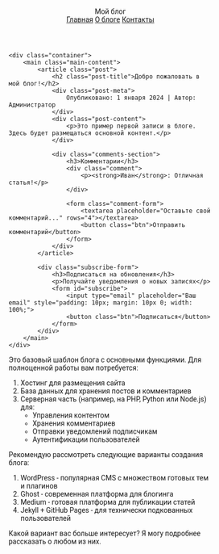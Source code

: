 <html><head><base href="/" />
<meta name="viewport" content="width=device-width, initial-scale=1">
<title>Мой блог</title>
<style>
* {
    margin: 0;
    padding: 0;
    box-sizing: border-box;
    font-family: 'Roboto', sans-serif;
}

body {
    background: #f5f5f5;
}

.container {
    max-width: 1200px;
    margin: 0 auto;
    padding: 20px;
}

header {
    background: #2c3e50;
    color: white;
    padding: 1rem;
    box-shadow: 0 2px 5px rgba(0,0,0,0.1);
}

nav {
    display: flex;
    justify-content: space-between;
    align-items: center;
}

.logo {
    font-size: 1.5rem;
    font-weight: bold;
}

.nav-links a {
    color: white;
    text-decoration: none;
    margin-left: 20px;
}

.main-content {
    margin-top: 2rem;
}

.post {
    background: white;
    border-radius: 8px;
    padding: 20px;
    margin-bottom: 20px;
    box-shadow: 0 2px 5px rgba(0,0,0,0.1);
}

.post-title {
    color: #2c3e50;
    margin-bottom: 10px;
}

.post-meta {
    color: #7f8c8d;
    font-size: 0.9rem;
    margin-bottom: 15px;
}

.comments-section {
    margin-top: 20px;
}

.comment {
    background: #f9f9f9;
    padding: 15px;
    border-radius: 5px;
    margin-bottom: 10px;
}

.comment-form {
    margin-top: 20px;
}

.comment-form textarea {
    width: 100%;
    padding: 10px;
    border: 1px solid #ddd;
    border-radius: 5px;
    margin-bottom: 10px;
}

.btn {
    background: #3498db;
    color: white;
    padding: 10px 20px;
    border: none;
    border-radius: 5px;
    cursor: pointer;
    transition: background 0.3s;
}

.btn:hover {
    background: #2980b9;
}

.subscribe-form {
    background: white;
    padding: 20px;
    border-radius: 8px;
    margin-top: 20px;
}

</style>
</head>
<body>
    <header>
        <nav>
            <div class="logo">Мой блог</div>
            <div class="nav-links">
                <a href="https://myblog.com/home">Главная</a>
                <a href="https://myblog.com/about">О блоге</a>
                <a href="https://myblog.com/contact">Контакты</a>
            </div>
        </nav>
    </header>

    <div class="container">
        <main class="main-content">
            <article class="post">
                <h2 class="post-title">Добро пожаловать в мой блог!</h2>
                <div class="post-meta">
                    Опубликовано: 1 января 2024 | Автор: Администратор
                </div>
                <div class="post-content">
                    <p>Это пример первой записи в блоге. Здесь будет размещаться основной контент.</p>
                </div>
                
                <div class="comments-section">
                    <h3>Комментарии</h3>
                    <div class="comment">
                        <p><strong>Иван</strong>: Отличная статья!</p>
                    </div>
                    
                    <form class="comment-form">
                        <textarea placeholder="Оставьте свой комментарий..." rows="4"></textarea>
                        <button class="btn">Отправить комментарий</button>
                    </form>
                </div>
            </article>

            <div class="subscribe-form">
                <h3>Подписаться на обновления</h3>
                <p>Получайте уведомления о новых записях</p>
                <form id="subscribe">
                    <input type="email" placeholder="Ваш email" style="padding: 10px; margin: 10px 0; width: 100%;">
                    <button class="btn">Подписаться</button>
                </form>
            </div>
        </main>
    </div>

<script>
document.addEventListener('DOMContentLoaded', function() {
    // Обработка формы комментариев
    const commentForm = document.querySelector('.comment-form');
    commentForm.addEventListener('submit', function(e) {
        e.preventDefault();
        const textarea = this.querySelector('textarea');
        if (textarea.value.trim() !== '') {
            const commentsSection = document.querySelector('.comments-section');
            const newComment = document.createElement('div');
            newComment.className = 'comment';
            newComment.innerHTML = `<p><strong>Гость</strong>: ${textarea.value}</p>`;
            commentsSection.insertBefore(newComment, commentForm);
            textarea.value = '';
        }
    });

    // Обработка формы подписки
    const subscribeForm = document.getElementById('subscribe');
    subscribeForm.addEventListener('submit', function(e) {
        e.preventDefault();
        const email = this.querySelector('input[type="email"]').value;
        if (email) {
            alert('Спасибо за подписку! Вы будете получать уведомления о новых публикациях.');
            this.reset();
        }
    });
});
</script>

</body></html>

Это базовый шаблон блога с основными функциями. Для полноценной работы вам потребуется:

1. Хостинг для размещения сайта
2. База данных для хранения постов и комментариев
3. Серверная часть (например, на PHP, Python или Node.js) для:
   - Управления контентом
   - Хранения комментариев
   - Отправки уведомлений подписчикам
   - Аутентификации пользователей

Рекомендую рассмотреть следующие варианты создания блога:

1. WordPress - популярная CMS с множеством готовых тем и плагинов
2. Ghost - современная платформа для блогинга
3. Medium - готовая платформа для публикации статей
4. Jekyll + GitHub Pages - для технически подкованных пользователей

Какой вариант вас больше интересует? Я могу подробнее рассказать о любом из них.
